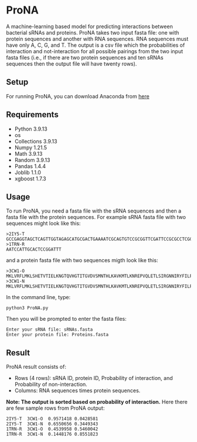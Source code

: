 # ProNA
A machine-learning based model for predicting interactions between bacterial sRNAs and proteins. ProNA takes two input fasta file: one with protein sequences and another with RNA sequences. RNA sequences must have only A, C, G, and T. The output is a csv file which the probabilities of interaction and not-interaction for all possible pairings from the two input fasta files (i.e., if there are two protein sequences and ten sRNAs sequences then the output file will have twenty rows).
## Setup
For running ProNA, you can download Anaconda from  [here](https://www.anaconda.com/download/)
## Requirements
* Python 3.9.13
* os
* Collections 3.9.13
* Numpy 1.21.5
* Math 3.9.13
* Random 3.9.13
* Pandas 1.4.4
* Joblib 1.1.0
* xgboost 1.7.3
## Usage
To run ProNA, you need a fasta file  with the sRNA sequences and then a fasta file with the protein sequences. For example sRNA fasta file with two sequences might look like this:
```
>2IY5-T
GCCGAGGTAGCTCAGTTGGTAGAGCATGCGACTGAAAATCGCAGTGTCCGCGGTTCGATTCCGCGCCTCGGCACCA
>1TRN-R
AATCCATTGCACTCCGGATTT
```
and a protein fasta file with two sequences migth look like this:
```
>3CW1-O
MKLVRFLMKLSHETVTIELKNGTQVHGTITGVDVSMNTHLKAVKMTLKNREPVQLETLSIRGNNIRYFILPDSLPLDTLLVDVEPKVKSKKREAVAGRGRGRGRGRGRGRGRGRGGPRR
>3CW1-N
MKLVRFLMKLSHETVTIELKNGTQVHGTITGVDVSMNTHLKAVKMTLKNREPVQLETLSIRGNNIRYFILPDSLPLDTLLVDVEPKVKSKKREAVAGRGRGRGRGRGRGRGRGRGGPRR
```
In the command line, type:
```
python3 ProNA.py
```
Then you will be prompted to enter the fasta files:
```
Enter your sRNA file: sRNAs.fasta
Enter your protein file: Proteins.fasta
```
## Result
ProNA result consists of:
* Rows (4 rows): sRNA ID, protein ID, Probability of interaction, and Probability of non-interaction. 
* Columns: RNA sequences times protein sequences.

**Note: The output is sorted based on probability of interaction.**
Here there are few sample rows from ProNA output:
```
2IY5-T  3CW1-O  0.9571418 0.0428581
2IY5-T  3CW1-N  0.6550656 0.3449343
1TRN-R  3CW1-O  0.4539958 0.5460042
1TRN-R  3CW1-N  0.1448176 0.8551823
```






